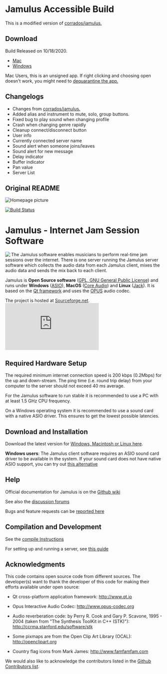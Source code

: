 # Jamulus Accessible Build
This is a modified version of [corrados/jamulus.](https://github.com/corrados/jamulus)

## Download 
Build Released on 10/18/2020.

* [Mac](https://github.com/chigkim/jamulus/releases/download/alpha.7/Jamulus-Accessible-Mac.zip)
* [Windows](https://github.com/chigkim/jamulus/releases/download/alpha.7/Jamulus-Accessible-Win.zip)

Mac Users, this is an unsigned app. If right clicking and choosing open doesn't work, you might need to [dequarantine the app.](https://derflounder.wordpress.com/2012/11/20/clearing-the-quarantine-extended-attribute-from-downloaded-applications/)

## Changelogs
* Changes from [corrados/jamulus.](https://github.com/corrados/jamulus/commits/master)
* Added alias and instrument to mute, solo, group buttons.
* Fixed bug to play sound when changing profile
* Crash when changing genre rapidly
* Cleanup connect/disconnect button
* User info
* Currently connected server name
* Sound alert when someone joins/leaves
* Sound alert for new message
* Delay indicator
* Buffer indicator
* Pan value
* Server List

## Original README

![Homepage picture](src/res/homepage/jamulusbannersmall.png)

[![Build Status](https://travis-ci.org/corrados/jamulus.svg?branch=master)](https://travis-ci.org/corrados/jamulus)

Jamulus - Internet Jam Session Software
=======================================
<img align="left" src="src/res/homepage/mediawikisidebarlogo.png"/>

The Jamulus software enables musicians to perform real-time jam sessions over the internet.
There is one server running the Jamulus server software which collects the audio data from
each Jamulus client, mixes the audio data and sends the mix back to each client.

Jamulus is __Open Source software__ ([GPL, GNU General Public License](http://www.gnu.org/licenses/gpl-2.0.html))
and runs under __Windows__ ([ASIO](http://www.steinberg.net)),
__MacOS__ ([Core Audio](https://developer.apple.com/documentation/coreaudio)) and
__Linux__ ([Jack](http://jackaudio.org)).
It is based on the [Qt framework](https://www.qt.io) and uses the [OPUS](http://www.opus-codec.org) audio codec.

The project is hosted at [Sourceforge.net](http://sourceforge.net/projects/llcon).
![Sourceforge logo](http://sflogo.sourceforge.net/sflogo.php?group_id=158367&amp;type=5)


Required Hardware Setup
-----------------------

The required minimum internet connection speed is 200 kbps (0.2Mbps) for the up and down-stream.
The ping time (i.e. round trip delay) from your computer to the server should not exceed 40 ms average.

For the Jamulus software to run stable it is recommended to use a PC with at least 1.5 GHz CPU frequency.

On a Windows operating system it is recommended to use a sound card with a native ASIO driver.
This ensures to get the lowest possible latencies.


Download and Installation
-------------------------

Download the latest version for [Windows, Macintosh or Linux here](https://sourceforge.net/projects/llcon/files/). 

**Windows users**: The Jamulus client software requires an ASIO sound card driver to be available in the system.
If your sound card does not have native ASIO support, you can try out [this alternative](http://www.asio4all.org/)


Help
----

Official documentation for Jamulus is on the [Github wiki](https://github.com/corrados/jamulus/wiki)

See also the [discussion forums](https://sourceforge.net/p/llcon/discussion)

Bugs and feature requests can be [reported here](https://github.com/corrados/jamulus/issues)


Compilation and Development
---------------------------

See the [compile Instructions](INSTALL.md) 

For setting up and running a server, see [this guide](https://github.com/corrados/jamulus/wiki/Running-a-Server)


Acknowledgments
---------------

This code contains open source code from different sources. The developer(s) want
to thank the developer of this code for making their efforts available under open
source:

- Qt cross-platform application framework: http://www.qt.io

- Opus Interactive Audio Codec: http://www.opus-codec.org

- Audio reverberation code: by Perry R. Cook and Gary P. Scavone, 1995 - 2004
  (taken from "The Synthesis ToolKit in C++ (STK)"):
  http://ccrma.stanford.edu/software/stk
  
- Some pixmaps are from the Open Clip Art Library (OCAL): http://openclipart.org

- Country flag icons from Mark James: http://www.famfamfam.com

We would also like to acknowledge the contributors listed in the
[Github Contributors list](https://github.com/corrados/jamulus/graphs/contributors).
